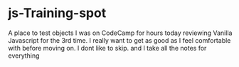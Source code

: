 # js-Training-spot
A place to  test objects
I was on CodeCamp for hours today reviewing Vanilla Javascript for the 3rd time. 
I really want to get as good as I feel comfortable with before moving on. 
I dont like to skip. and  I take all the notes for everything
